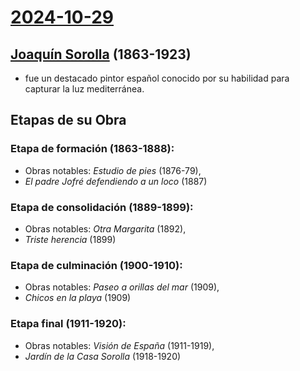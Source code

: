 # [2024-10-29](2024-10-29.html) <!-- markmap: foldAll -->

## [Joaquín Sorolla](https://es.wikipedia.org/wiki/Joaqu%C3%ADn_Sorolla) (1863-1923) 
- fue un destacado pintor español conocido por su habilidad para capturar la luz mediterránea.

## Etapas de su Obra

### **Etapa de formación (1863-1888):**
- Obras notables: *Estudio de pies* (1876-79),
- *El padre Jofré defendiendo a un loco* (1887)

### **Etapa de consolidación (1889-1899):**
- Obras notables: *Otra Margarita* (1892),
- *Triste herencia* (1899)

### **Etapa de culminación (1900-1910):**
- Obras notables: *Paseo a orillas del mar* (1909),
- *Chicos en la playa* (1909)

### **Etapa final (1911-1920):**
- Obras notables: *Visión de España* (1911-1919),
- *Jardín de la Casa Sorolla* (1918-1920)


